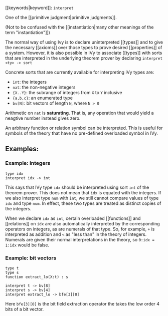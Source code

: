 [[keywords|keyword]]: `interpret`

One of the [[primitive judgment|primitive judgments]].

(Not to be confused with the [[instantiation|many other meanings of the term "instantiation"]])

The normal way of using Ivy is to declare uninterpreted [[types]] and to give the necessary [[axioms]] over those types to prove desired [[properties]] of a system. However, it is also possible in IVy to associate [[types]] with sorts that are interpreted in the underlying theorem prover by declaring `interpret <ty> -> sort`

Concrete sorts that are currently available for interpreting IVy types are:

- `int`: the integers
- `nat`: the non-negative integers
- `{X..Y}`: the subrange of integers from `X` to `Y` inclusive
- `{a,b,c}`: an enumerated type
- `bv[N]`: bit vectors of length `N`, where `N > 0`

Arithmetic on `nat` is **saturating**. That is, any operation that would yield a neagtive number instead gives zero. 

An arbitrary function or relation symbol can be interpreted. This is useful for symbols of the theory that have no pre-defined overloaded symbol in IVy.

## Examples:

### Example: integers

    type idx
    interpret idx -> int

This says that IVy type `idx` should be interpreted using sort `int` of the theorem prover. This does not mean that `idx` is equated with the integers. If we also interpret type `num` with `int`, we still cannot compare values of type `idx` and type `num`. In effect, these two types are treated as distinct copies of the integers.

When we declare `idx` as `int`, certain overloaded [[functions]] and [[relations]] on `idx` are also automatically interpreted by the corresponding operators on integers, as are numerals of that type. So, for example, `+` is interpreted as addition and `<` as "less than" in the theory of integers. Numerals are given their normal interpretations in the theory, so `0:idx = 1:idx` would be false.

### Example: bit vectors

```
type t
type s
function extract_lo(X:t) : s
    
interpret t -> bv[8]
interpret s -> bv[4]
interpret extract_lo -> bfe[3][0]
```

Here `bfe[3][0]` is the bit field extraction operator the takes the low order 4 bits of a bit vector.
